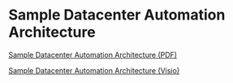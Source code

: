 # Sample Datacenter Automation Architecture

[Sample Datacenter Automation Architecture (PDF)](sample_datacenter_automation_architecture.pdf)

[Sample Datacenter Automation Architecture (Visio)](sample_datacenter_automation_architecture.vsdx)